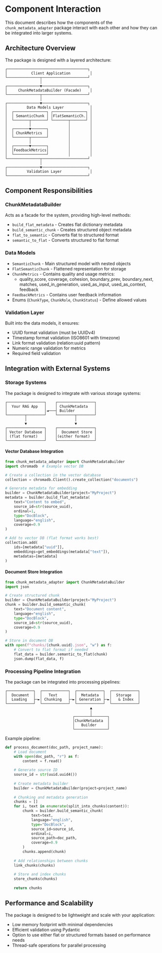 # Component Interaction

This document describes how the components of the `chunk_metadata_adapter` package interact with each other and how they can be integrated into larger systems.

## Architecture Overview

The package is designed with a layered architecture:

```
┌─────────────────────────────────────┐
│           Client Application         │
└───────────────┬─────────────────────┘
                │
┌───────────────▼─────────────────────┐
│     ChunkMetadataBuilder (Facade)    │
└───────────────┬─────────────────────┘
                │
┌───────────────▼─────────────────────┐
│         Data Models Layer            │
│  ┌───────────────┐ ┌───────────────┐ │
│  │ SemanticChunk │ │FlatSemanticCh.│ │
│  └───────┬───────┘ └───────┬───────┘ │
│          │                 │         │
│  ┌───────▼───────┐         │         │
│  │ ChunkMetrics  │         │         │
│  └───────┬───────┘         │         │
│          │                 │         │
│  ┌───────▼───────┐         │         │
│  │FeedbackMetrics│         │         │
│  └───────────────┘         │         │
└───────────────┬─────────────────────┘
                │
┌───────────────▼─────────────────────┐
│         Validation Layer             │
└─────────────────────────────────────┘
```

## Component Responsibilities

### ChunkMetadataBuilder

Acts as a facade for the system, providing high-level methods:

- `build_flat_metadata` - Creates flat dictionary metadata
- `build_semantic_chunk` - Creates structured object metadata
- `flat_to_semantic` - Converts flat to structured format
- `semantic_to_flat` - Converts structured to flat format

### Data Models

- `SemanticChunk` - Main structured model with nested objects
- `FlatSemanticChunk` - Flattened representation for storage
- `ChunkMetrics` - Contains quality and usage metrics:
    - quality_score, coverage, cohesion, boundary_prev, boundary_next, matches, used_in_generation, used_as_input, used_as_context, feedback
- `FeedbackMetrics` - Contains user feedback information
- Enums (`ChunkType`, `ChunkRole`, `ChunkStatus`) - Define allowed values

### Validation Layer

Built into the data models, it ensures:

- UUID format validation (must be UUIDv4)
- Timestamp format validation (ISO8601 with timezone)
- Link format validation (relation:uuid pattern)
- Numeric range validation for metrics
- Required field validation

## Integration with External Systems

### Storage Systems

The package is designed to integrate with various storage systems:

```
┌─────────────────┐    ┌─────────────────┐
│  Your RAG App   │    │ ChunkMetadata   │
│                 │◄───┤ Builder         │
└────────┬────────┘    └────────┬────────┘
         │                      │
         ▼                      ▼
┌─────────────────┐    ┌─────────────────┐
│ Vector Database │    │  Document Store │
│ (flat format)   │    │(either format)  │
└─────────────────┘    └─────────────────┘
```

#### Vector Database Integration

```python
from chunk_metadata_adapter import ChunkMetadataBuilder
import chromadb  # Example vector DB

# Create a collection in the vector database
collection = chromadb.Client().create_collection("documents")

# Generate metadata for embedding
builder = ChunkMetadataBuilder(project="MyProject")
metadata = builder.build_flat_metadata(
    text="Content to embed",
    source_id=str(source_uuid),
    ordinal=1,
    type="DocBlock",
    language="english",
    coverage=0.9
)

# Add to vector DB (flat format works best)
collection.add(
    ids=[metadata["uuid"]],
    embeddings=get_embeddings(metadata["text"]),
    metadatas=[metadata]
)
```

#### Document Store Integration

```python
from chunk_metadata_adapter import ChunkMetadataBuilder
import json

# Create structured chunk
builder = ChunkMetadataBuilder(project="MyProject")
chunk = builder.build_semantic_chunk(
    text="Document content",
    language="english",
    type="DocBlock",
    source_id=str(source_uuid),
    coverage=0.9
)

# Store in document DB
with open(f"chunks/{chunk.uuid}.json", "w") as f:
    # Convert to flat format if needed
    flat_data = builder.semantic_to_flat(chunk)
    json.dump(flat_data, f)
```

### Processing Pipeline Integration

The package can be integrated into processing pipelines:

```
┌────────────┐  ┌────────────┐  ┌────────────┐  ┌────────────┐
│  Document  │  │   Text     │  │  Metadata  │  │  Storage   │
│  Loading   ├─►│ Chunking   ├─►│ Generation ├─►│   & Index  │
└────────────┘  └────────────┘  └────────────┘  └────────────┘
                                       ▲
                                       │
                               ┌───────┴───────┐
                               │ChunkMetadata  │
                               │   Builder     │
                               └───────────────┘
```

Example pipeline:

```python
def process_document(doc_path, project_name):
    # Load document
    with open(doc_path, "r") as f:
        content = f.read()
    
    # Generate source ID
    source_id = str(uuid.uuid4())
    
    # Create metadata builder
    builder = ChunkMetadataBuilder(project=project_name)
    
    # Chunking and metadata generation
    chunks = []
    for i, text in enumerate(split_into_chunks(content)):
        chunk = builder.build_semantic_chunk(
            text=text,
            language="english",
            type="DocBlock",
            source_id=source_id,
            ordinal=i,
            source_path=doc_path,
            coverage=0.9
        )
        chunks.append(chunk)
    
    # Add relationships between chunks
    link_chunks(chunks)
    
    # Store and index chunks
    store_chunks(chunks)
    
    return chunks
```

## Performance and Scalability

The package is designed to be lightweight and scale with your application:

- Low memory footprint with minimal dependencies
- Efficient validation using Pydantic
- Option to use either flat or structured formats based on performance needs
- Thread-safe operations for parallel processing 